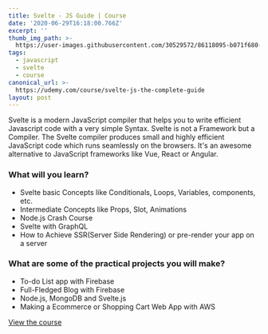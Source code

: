 ```yaml
---
title: Svelte - JS Guide | Course
date: '2020-06-29T16:18:00.766Z'
excerpt: ''
thumb_img_path: >-
  https://user-images.githubusercontent.com/30529572/86118095-b071f680-babf-11ea-91c7-ec25cfdbfefd.png
tags:
  - javascript
  - svelte
  - course
canonical_url: >-
  https://udemy.com/course/svelte-js-the-complete-guide
layout: post
---
```


Svelte is a modern JavaScript compiler that helps you to write efficient Javascript code with a very simple Syntax. Svelte is not a Framework but a Compiler. The Svelte compiler produces small and highly efficient JavaScript code which runs seamlessly on the browsers. It's an awesome alternative to JavaScript frameworks like Vue, React or Angular.


### What will you learn?

* Svelte basic Concepts like Conditionals, Loops, Variables, components, etc.
* Intermediate Concepts like Props, Slot, Animations
* Node.js Crash Course
* Svelte with GraphQL
* How to Achieve SSR(Server Side Rendering) or pre-render your app on a server

### What are some of the practical projects you will make?

* To-do List app with Firebase
* Full-Fledged Blog with Firebase
* Node.js, MongoDB and Svelte.js
* Making a Ecommerce or Shopping Cart Web App with AWS


[View the course](https://udemy.com/course/svelte-js-the-complete-guide)
